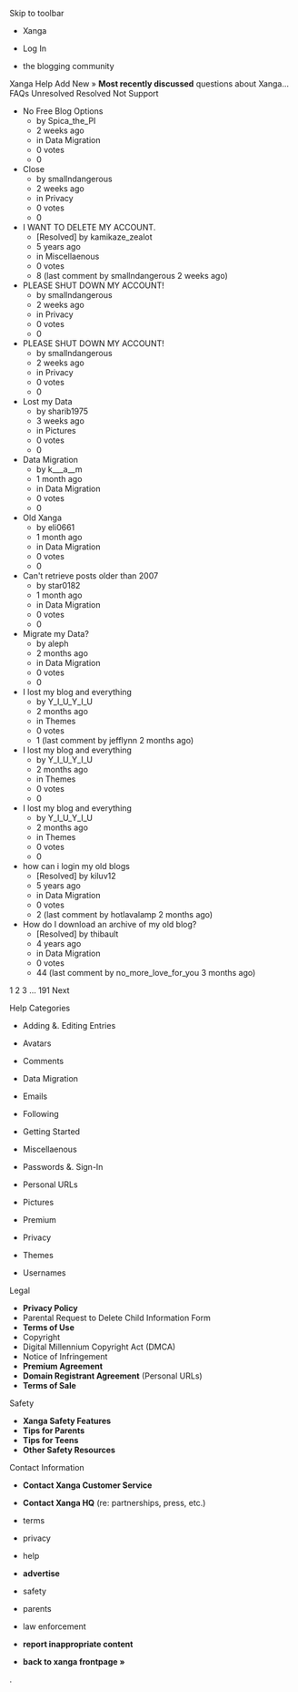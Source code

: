 Skip to toolbar

*   Xanga

*   Log In

*   the blogging community

Xanga Help Add New » **Most recently discussed** questions about Xanga… FAQs Unresolved Resolved Not Support

*   No Free Blog Options
    *   by Spica\_the\_PI
    *   2 weeks ago
    *   in Data Migration
    *   0 votes
    *   0
*   Close
    *   by smallndangerous
    *   2 weeks ago
    *   in Privacy
    *   0 votes
    *   0
*   I WANT TO DELETE MY ACCOUNT.
    *   \[Resolved\] by kamikaze\_zealot
    *   5 years ago
    *   in Miscellaenous
    *   0 votes
    *   8 (last comment by smallndangerous 2 weeks ago)
*   PLEASE SHUT DOWN MY ACCOUNT!
    *   by smallndangerous
    *   2 weeks ago
    *   in Privacy
    *   0 votes
    *   0
*   PLEASE SHUT DOWN MY ACCOUNT!
    *   by smallndangerous
    *   2 weeks ago
    *   in Privacy
    *   0 votes
    *   0
*   Lost my Data
    *   by sharib1975
    *   3 weeks ago
    *   in Pictures
    *   0 votes
    *   0
*   Data Migration
    *   by k\_\_\_a\_\_m
    *   1 month ago
    *   in Data Migration
    *   0 votes
    *   0
*   Old Xanga
    *   by eli0661
    *   1 month ago
    *   in Data Migration
    *   0 votes
    *   0
*   Can't retrieve posts older than 2007
    *   by star0182
    *   1 month ago
    *   in Data Migration
    *   0 votes
    *   0
*   Migrate my Data?
    *   by aleph
    *   2 months ago
    *   in Data Migration
    *   0 votes
    *   0
*   I lost my blog and everything
    *   by Y\_I\_U\_Y\_I\_U
    *   2 months ago
    *   in Themes
    *   0 votes
    *   1 (last comment by jefflynn 2 months ago)
*   I lost my blog and everything
    *   by Y\_I\_U\_Y\_I\_U
    *   2 months ago
    *   in Themes
    *   0 votes
    *   0
*   I lost my blog and everything
    *   by Y\_I\_U\_Y\_I\_U
    *   2 months ago
    *   in Themes
    *   0 votes
    *   0
*   how can i login my old blogs
    *   \[Resolved\] by kiluv12
    *   5 years ago
    *   in Data Migration
    *   0 votes
    *   2 (last comment by hotlavalamp 2 months ago)
*   How do I download an archive of my old blog?
    *   \[Resolved\] by thibault
    *   4 years ago
    *   in Data Migration
    *   0 votes
    *   44 (last comment by no\_more\_love\_for\_you 3 months ago)

1 2 3 ... 191 Next

Help Categories

*   Adding &. Editing Entries
*   Avatars
*   Comments
*   Data Migration
*   Emails
*   Following
*   Getting Started
*   Miscellaenous

*   Passwords &. Sign-In
*   Personal URLs
*   Pictures
*   Premium
*   Privacy
*   Themes
*   Usernames

Legal

*   **Privacy Policy**
*   Parental Request to Delete Child Information Form
*   **Terms of Use**
*   Copyright
*   Digital Millennium Copyright Act (DMCA)
*   Notice of Infringement
*   **Premium Agreement**
*   **Domain Registrant Agreement** (Personal URLs)
*   **Terms of Sale**

Safety

*   **Xanga Safety Features**
*   **Tips for Parents**
*   **Tips for Teens**
*   **Other Safety Resources**

Contact Information

*   **Contact Xanga Customer Service**
*   **Contact Xanga HQ** (re: partnerships, press, etc.)

*   terms
*   privacy
*   help
*   **advertise**

*   safety
*   parents
*   law enforcement
*   **report inappropriate content**

*   **back to xanga frontpage »**

<img src="http://pixel.quantserve.com/pixel/p-87h-iNOVooym2.gif" style="display: none" height="1" width="1" alt="Quantcast"/>.